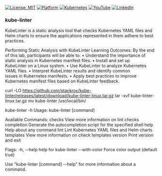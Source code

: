 [![License: MIT](https://img.shields.io/badge/License-MIT-blue.svg)](LICENSE)
[![Platform](https://img.shields.io/badge/platform-Ubuntu%2022.04%2B-lightgrey)](#)
[![Kubernetes](https://img.shields.io/badge/Kubernetes-MicroK8s%20%7C%20kubeadm-blue)](#)
[![YouTube](https://img.shields.io/badge/YouTube-TechShorts-red)](https://www.youtube.com/@adaribain)
[![LinkedIn](https://img.shields.io/badge/LinkedIn-Adari%20Bain-blue)](https://www.linkedin.com/in/adari-bain-298924152/)

### kube-linter
KubeLinter is a static analysis tool that checks Kubernetes YAML files and Helm charts to ensure the applications represented in them adhere to best practices.


Performing Static Analysis with KubeLinter
Learning Outcomes:
By the end of this lab, participants will be able to:
• Understand the importance of static analysis in Kubernetes manifest files.
• Install and set up KubeLinter on a Linux system.
• Use KubeLinter to analyze Kubernetes YAML files.
• Interpret KubeLinter results and identify common issues in Kubernetes manifests.
• Apply best practices to improve Kubernetes manifest files based on KubeLinter feedback.

curl -LO https://github.com/stackrox/kube-linter/releases/latest/download/kube-linter-linux.tar.gz
tar -xvf kube-linter-linux.tar.gz
mv kube-linter /usr/local/bin/



kube-linter -h
Usage:
  kube-linter [command]

Available Commands:
  checks      View more information on lint checks
  completion  Generate the autocompletion script for the specified shell
  help        Help about any command
  lint        Lint Kubernetes YAML files and Helm charts
  templates   View more information on check templates
  version     Print version and exit

Flags:
  -h, --help         help for kube-linter
      --with-color   Force color output (default true)

Use "kube-linter [command] --help" for more information about a command.

